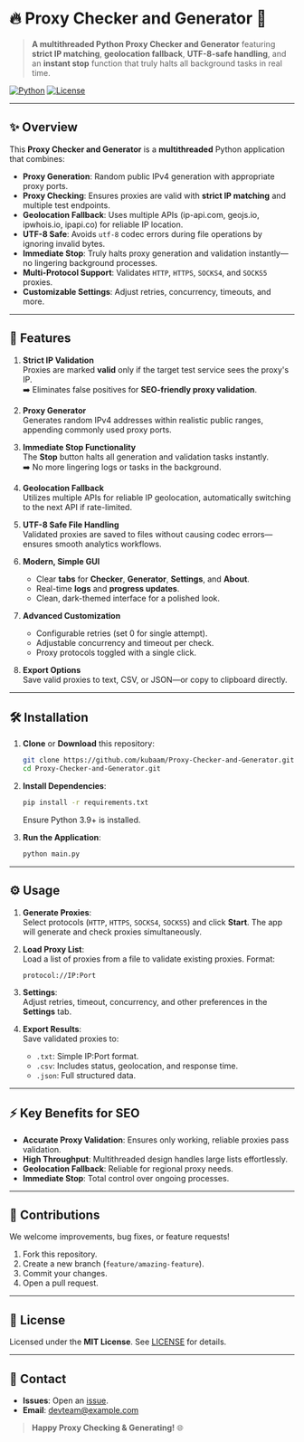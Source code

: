 
# 🔥 Proxy Checker and Generator 🚀

> **A multithreaded Python Proxy Checker and Generator** featuring **strict IP matching**, **geolocation fallback**, **UTF-8-safe handling**, and an **instant stop** function that truly halts all background tasks in real time.

[![Python](https://img.shields.io/badge/Python-3.9%2B-blue.svg)](https://www.python.org/)
[![License](https://img.shields.io/badge/License-MIT-green.svg)](LICENSE)

---

## ✨ Overview

This **Proxy Checker and Generator** is a **multithreaded** Python application that combines:
- **Proxy Generation**: Random public IPv4 generation with appropriate proxy ports.
- **Proxy Checking**: Ensures proxies are valid with **strict IP matching** and multiple test endpoints.
- **Geolocation Fallback**: Uses multiple APIs (ip-api.com, geojs.io, ipwhois.io, ipapi.co) for reliable IP location.
- **UTF-8 Safe**: Avoids `utf-8` codec errors during file operations by ignoring invalid bytes.
- **Immediate Stop**: Truly halts proxy generation and validation instantly—no lingering background processes.
- **Multi-Protocol Support**: Validates `HTTP`, `HTTPS`, `SOCKS4`, and `SOCKS5` proxies.
- **Customizable Settings**: Adjust retries, concurrency, timeouts, and more.

---

## 🎉 Features

1. **Strict IP Validation**  
   Proxies are marked **valid** only if the target test service sees the proxy's IP.  
   ➡️ Eliminates false positives for **SEO-friendly proxy validation**.

2. **Proxy Generator**  
   Generates random IPv4 addresses within realistic public ranges, appending commonly used proxy ports.

3. **Immediate Stop Functionality**  
   The **Stop** button halts all generation and validation tasks instantly.  
   ➡️ No more lingering logs or tasks in the background.

4. **Geolocation Fallback**  
   Utilizes multiple APIs for reliable IP geolocation, automatically switching to the next API if rate-limited.

5. **UTF-8 Safe File Handling**  
   Validated proxies are saved to files without causing codec errors—ensures smooth analytics workflows.

6. **Modern, Simple GUI**  
   - Clear **tabs** for **Checker**, **Generator**, **Settings**, and **About**.
   - Real-time **logs** and **progress updates**.
   - Clean, dark-themed interface for a polished look.

7. **Advanced Customization**  
   - Configurable retries (set 0 for single attempt).  
   - Adjustable concurrency and timeout per check.  
   - Proxy protocols toggled with a single click.

8. **Export Options**  
   Save valid proxies to text, CSV, or JSON—or copy to clipboard directly.

---


## 🛠️ Installation

1. **Clone** or **Download** this repository:
   ```bash
   git clone https://github.com/kubaam/Proxy-Checker-and-Generator.git
   cd Proxy-Checker-and-Generator.git
   ```

2. **Install Dependencies**:
   ```bash
   pip install -r requirements.txt
   ```
   Ensure Python 3.9+ is installed.

3. **Run the Application**:
   ```bash
   python main.py
   ```

---

## ⚙️ Usage

1. **Generate Proxies**:  
   Select protocols (`HTTP`, `HTTPS`, `SOCKS4`, `SOCKS5`) and click **Start**. The app will generate and check proxies simultaneously.

2. **Load Proxy List**:  
   Load a list of proxies from a file to validate existing proxies. Format:  
   ```
   protocol://IP:Port
   ```

3. **Settings**:  
   Adjust retries, timeout, concurrency, and other preferences in the **Settings** tab.

4. **Export Results**:  
   Save validated proxies to:
   - `.txt`: Simple IP:Port format.
   - `.csv`: Includes status, geolocation, and response time.
   - `.json`: Full structured data.

---

## ⚡ Key Benefits for SEO

- **Accurate Proxy Validation**: Ensures only working, reliable proxies pass validation.  
- **High Throughput**: Multithreaded design handles large lists effortlessly.  
- **Geolocation Fallback**: Reliable for regional proxy needs.  
- **Immediate Stop**: Total control over ongoing processes.

---

## 🤝 Contributions

We welcome improvements, bug fixes, or feature requests!  

1. Fork this repository.  
2. Create a new branch (`feature/amazing-feature`).  
3. Commit your changes.  
4. Open a pull request.

---

## 📜 License

Licensed under the **MIT License**. See [LICENSE](LICENSE) for details.

---

## 💬 Contact

- **Issues**: Open an [issue](../../issues).  
- **Email**: [devteam@example.com](mailto:devteam@example.com)  

> **Happy Proxy Checking & Generating!** 🌐
```

